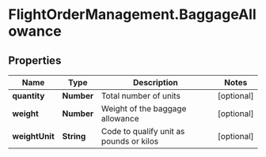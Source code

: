 # FlightOrderManagement.BaggageAllowance

## Properties

Name | Type | Description | Notes
------------ | ------------- | ------------- | -------------
**quantity** | **Number** | Total number of units | [optional] 
**weight** | **Number** | Weight of the baggage allowance | [optional] 
**weightUnit** | **String** | Code to qualify unit as pounds or kilos | [optional] 


